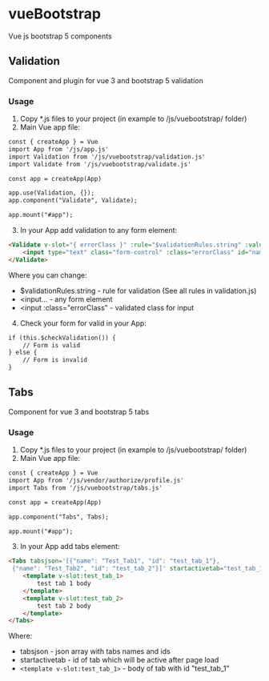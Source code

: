 # vueBootstrap
Vue js bootstrap 5 components

## Validation
Component and plugin for vue 3 and bootstrap 5 validation

### Usage
1) Copy *.js files to your project (in example to /js/vuebootstrap/ folder)
2) Main Vue app file:
```html
const { createApp } = Vue
import App from '/js/app.js'
import Validation from '/js/vuebootstrap/validation.js'
import Validate from '/js/vuebootstrap/validate.js'

const app = createApp(App)

app.use(Validation, {});
app.component("Validate", Validate);

app.mount("#app");
```
3) In your App add validation to any form element:
```html
<Validate v-slot="{ errorClass }" :rule="$validationRules.string" :value="user.name" :func="$globalValidation">
    <input type="text" class="form-control" :class="errorClass" id="name" v-model="user.name">
</Validate>
```
Where you can change:
- $validationRules.string - rule for validation (See all rules in validation.js)
- <input... - any form element
- <input :class="errorClass" - validated class for input
4) Check your form for valid in your App:
```html
if (this.$checkValidation()) {
    // Form is valid
} else {
    // Form is invalid
}
```

## Tabs
Component for vue 3 and bootstrap 5 tabs

### Usage
1) Copy *.js files to your project (in example to /js/vuebootstrap/ folder)
2) Main Vue app file:
```html
const { createApp } = Vue
import App from '/js/vendor/authorize/profile.js'
import Tabs from '/js/vuebootstrap/tabs.js'

const app = createApp(App)

app.component("Tabs", Tabs);

app.mount("#app");
```
3) In your App add tabs element:
```html
<Tabs tabsjson='[{"name": "Test_Tab1", "id": "test_tab_1"},
 {"name": "Test_Tab2", "id": "test_tab_2"}]' startactivetab="test_tab_1">
    <template v-slot:test_tab_1>
        test tab 1 body
    </template>
    <template v-slot:test_tab_2>
        test tab 2 body
    </template>
</Tabs>
```
Where:
- tabsjson - json array with tabs names and ids
- startactivetab - id of tab which will be active after page load
- `<template v-slot:test_tab_1>` - body of tab with id "test_tab_1"